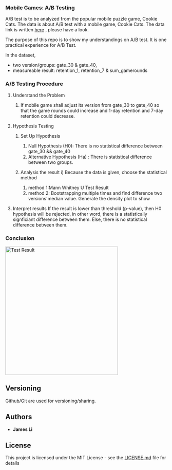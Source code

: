 ###  Mobile Games: A/B Testing

A/B test is to be analyzed from the popular mobile puzzle game, Cookie Cats. The data is about A/B test with a mobile game, Cookie Cats. The data link is written [here](https://www.kaggle.com/datasets/yufengsui/mobile-games-ab-testing/data) , please have a look.

The purpose of this repo is to show my understandings on A/B test. It is one practical experience for A/B Test.

In the dataset, 
* two version/groups: gate_30 & gate_40, 
* measureable result: retention_1, retention_7 & sum_gamerounds

### A/B Testing Procedure
1. Understand the Problem
   1. If mobile game shall adjust its version from gate_30 to gate_40 so that the game rounds could increase and 1-day retention and 7-day retention could decrease.
   
2. Hypothesis Testing
   1. Set Up Hypothesis 
      1. Null Hypothesis (H0): There is no statistical difference between gate_30 && gate_40
      2. Alternative Hypothesis (Ha) : There is statistical difference between two groups.
      
   2. Analysis the result
       i) Because the data is given, choose the statistical method
      1. method 1:Mann Whitney U Test Result
      2. method 2: Bootstrapping multiple times and find difference two versions'median value. Generate the density plot to show 

3. Interpret results
    If the result is lower than threshold (p-value), then H0 hypothesis will be rejected, in other word, there is a statistically signficiant difference between them.
Else, there is no statistical difference between them.

### Conclusion

<img alt="Test Result" height="400" src="output/Test Result.png.png" width="350"/>

## Versioning

Github/Git are used for versioning/sharing. 

## Authors

* **James Li** 

## License

This project is licensed under the MIT License - see the [LICENSE.md](LICENSE.md) file for details